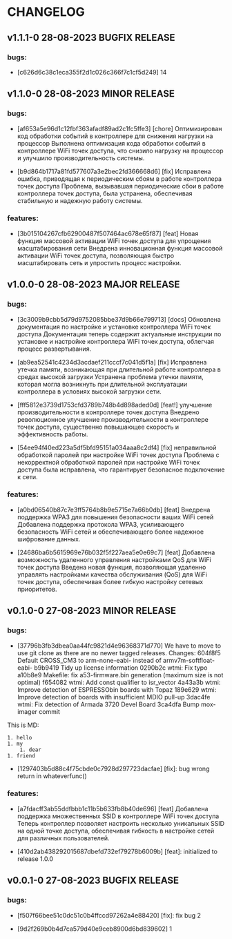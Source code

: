 # CHANGELOG
## v1.1.1-0 28-08-2023 BUGFIX RELEASE
### bugs:
- [c626d6c38c1eca355f2d1c026c366f7c1cf5d249] 14
  
## v1.1.0-0 28-08-2023 MINOR RELEASE
### bugs:
- [af653a5e96d1c12fbf363afadf89ad2c1fc5ffe3] [chore] Оптимизирован код обработки событий в контроллере для снижения нагрузки на процессор
  Выполнена оптимизация кода обработки событий в контроллере
WiFi точек доступа, что снизило нагрузку на
процессор и улучшило производительность системы.


- [b9d864b1717a81fd577607a3e2bec2fd366668d6] [fix] Исправлена ошибка, приводящая к периодическим сбоям  в работе контроллера точек доступа
  Проблема, вызывавшая периодические сбои в работе
контроллера точек доступа, была устранена,
обеспечивая стабильную и надежную работу системы.



### features:
- [3b015104267cfb62900487f507464ac678e65f87] [feat] Новая функция массовой активации WiFi точек доступа для упрощения масштабирования сети
  Внедрена инновационная функция массовой активации WiFi
точек доступа, позволяющая быстро масштабировать сеть
и упростить процесс настройки.


## v1.0.0-0 28-08-2023 MAJOR RELEASE
### bugs:
- [3c3009b9cbb5d79d9752085bbe37d9b66e799713] [docs] Обновлена документация по настройке и установке контроллера WiFi точек доступа
  Документация теперь содержит актуальные инструкции
по установке и настройке контроллера WiFi точек доступа,
облегчая процесс развертывания.


- [ab9ea52541c4234d3acdaef211cccf7c041d5f1a] [fix] Исправлена утечка памяти, возникающая при длительной работе контроллера в средах высокой загрузки
  Устранена проблема утечки памяти, которая могла возникнуть
при длительной эксплуатации контроллера в условиях
высокой загрузки сети.


- [fff5812e3739d1753cfd3789b748b4d898aded0d] [feat!] улучшение производительности в контроллере точек доступа
  Внедрено революционное улучшение производительности в
контроллере точек доступа, существенно повышающее скорость
и эффективность работы.


- [54ee94f40ed223a5df5bfd95151a034aaa8c2df4] [fix] неправильной обработкой паролей при настройке WiFi точек доступа
  Проблема с некорректной обработкой паролей при настройке WiFi точек доступа
была исправлена, что гарантирует безопасное подключение к сети.



### features:
- [a0bd06540b87c7e3ff5764b8b9e5715e7a66b0db] [feat] Внедрена поддержка WPA3 для повышения безопасности ваших WiFi сетей
  Добавлена поддержка протокола WPA3, усиливающего
безопасность WiFi сетей и обеспечивающего более
надежное шифрование данных.


- [24686ba6b5615969e76b032f5f227aea5e0e69c7] [feat] Добавлена возможность удаленного управления настройками QoS для WiFi точек доступа
  Введена новая функция, позволяющая удаленно управлять
настройками качества обслуживания (QoS) для WiFi точек
доступа, обеспечивая более гибкую настройку сетевых приоритетов.


## v0.1.0-0 27-08-2023 MINOR RELEASE
### bugs:
- [37796b3fb3dbea0aa44fc9821d4e96368371d770] We have to move to use git clone as there are no newer tagged releases.
  Changes:
604f8f5 Default CROSS_CM3 to arm-none-eabi- instead of armv7m-softfloat-eabi-
b9b9419 Tidy up license information
0290b2c wtmi: Fix typo
a10b8e9 Makefile: fix a53-firmware.bin generation (maximum size is not optimal)
f654082 wtmi: Add const qualifier to isr_vector
4a43a3b wtmi: Improve detection of ESPRESSObin boards with Topaz
189e629 wtmi: Improve detection of boards with insufficient MDIO pull-up
3dac4fe wtmi: Fix detection of Armada 3720 Devel Board
3ca4dfa Bump mox-imager commit

This is MD:
```
1. hello
1. my
    1. dear
1. friend
```


- [1297403b5d88c4f75cbde0c7928d297723dacfae] [fix]: bug wrong return in whateverfunc()
  

### features:
- [a7fdacff3ab55ddfbbb1c11b5b633fb8b40de696] [feat] Добавлена поддержка множественных SSID в контроллере WiFi точек доступа
  Теперь контроллер позволяет настроить несколько уникальных SSID на одной точке
доступа, обеспечивая гибкость в настройке сетей для различных пользователей.


- [410d2ab438292015687dbefd732ef79278b6009b] [feat]: initialized  to release 1.0.0
  
## v0.0.1-0 27-08-2023 BUGFIX RELEASE
### bugs:
- [f507f66bee51c0dc51c0b4ffccd97262a4e88420] [fix]: fix bug 2
  
- [9d2f269b0b4d7ca579d40e9ceb8900d6bd839602] 1
  
